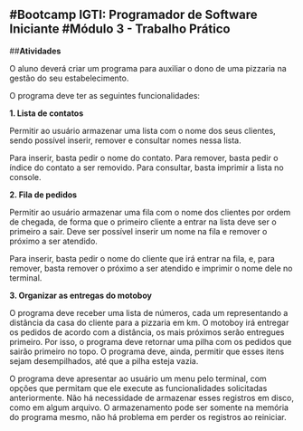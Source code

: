 #**Bootcamp IGTI: Programador de Software Iniciante**
#**Módulo 3 - Trabalho Prático**
---
##**Atividades**

O aluno deverá criar um programa para auxiliar o dono de uma pizzaria na gestão do seu estabelecimento.

O programa deve ter as seguintes funcionalidades:

**1. Lista de contatos**

Permitir ao usuário armazenar uma lista com o nome dos seus clientes, sendo possível inserir, remover e consultar nomes nessa lista.

Para inserir, basta pedir o nome do contato. Para remover, basta pedir o índice do contato a ser removido. Para consultar, basta imprimir a lista no console.

**2. Fila de pedidos**

Permitir ao usuário armazenar uma fila com o nome dos clientes por ordem de chegada, de forma que o primeiro cliente a entrar na lista deve ser o primeiro a sair. Deve ser possível inserir um nome na fila e remover o próximo a ser atendido.

Para inserir, basta pedir o nome do cliente que irá entrar na fila, e, para remover, basta remover o próximo a ser atendido e imprimir o nome dele no terminal.

**3. Organizar as entregas do motoboy**

O programa deve receber uma lista de números, cada um representando a distância da casa do cliente para a pizzaria em km. O motoboy irá entregar os pedidos de acordo com a distância, os mais próximos serão entregues primeiro. Por isso, o programa deve retornar uma pilha com os pedidos que sairão primeiro no topo. O programa deve, ainda, permitir que esses itens sejam desempilhados, até que a pilha esteja vazia.

O programa deve apresentar ao usuário um menu pelo terminal, com opções que permitam que ele execute as funcionalidades solicitadas anteriormente. Não há necessidade de armazenar esses registros em disco, como em algum arquivo. O armazenamento pode ser somente na memória do programa mesmo, não há problema em perder os registros ao reiniciar.
